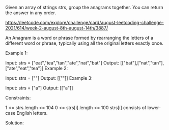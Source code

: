 Given an array of strings strs, group the anagrams together. You can return the answer in any order.

https://leetcode.com/explore/challenge/card/august-leetcoding-challenge-2021/614/week-2-august-8th-august-14th/3887/

An Anagram is a word or phrase formed by rearranging the letters of a different word or phrase, typically using all the original letters exactly once.

Example 1:

Input: strs = ["eat","tea","tan","ate","nat","bat"]
Output: [["bat"],["nat","tan"],["ate","eat","tea"]]
Example 2:

Input: strs = [""]
Output: [[""]]
Example 3:

Input: strs = ["a"]
Output: [["a"]]
 
Constraints:

1 <= strs.length <= 104
0 <= strs[i].length <= 100
strs[i] consists of lower-case English letters.

Solution: 
